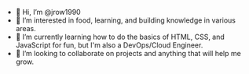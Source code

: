 - 👋 Hi, I’m @jrow1990
- 👀 I’m interested in food, learning, and building knowledge in various areas.
- 🌱 I’m currently learning how to do the basics of HTML, CSS, and JavaScript for fun, but I'm also a DevOps/Cloud Engineer. 
- 💞️ I’m looking to collaborate on projects and anything that will help me grow. 
 

<!---
jrow1990/jrow1990 is a ✨ special ✨ repository because its `README.md` (this file) appears on your GitHub profile.
You can click the Preview link to take a look at your changes.
--->
